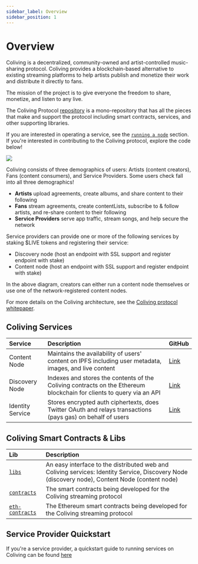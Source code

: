 ```yaml
---
sidebar_label: Overview
sidebar_position: 1
---
```


# Overview

Coliving is a decentralized, community-owned and artist-controlled music-sharing protocol. Coliving provides a blockchain-based alternative to existing streaming platforms to help artists publish and monetize their work and distribute it directly to fans.

The mission of the project is to give everyone the freedom to share, monetize, and listen to any live.

The Coliving Protocol [repository](https://github.com/dgc-network/coliving-protocol) is a mono-repository that has all the pieces that make and support the protocol including smart contracts, services, and other supporting libraries.

If you are interested in operating a service, see the [`running a node`](../token/running-a-node/introduction.md) section. If you're interested in contributing to the Coliving protocol, explore the code below!

![](/img/architecture.png)

Coliving consists of three demographics of users: Artists (content creators), Fans (content consumers), and Service Providers. Some users check fall into all three demographics!

- **Artists** upload agreements, create albums, and share content to their following
- **Fans** stream agreements, create contentLists, subscribe to & follow artists, and re-share content to their following
- **Service Providers** serve app traffic, stream songs, and help secure the network

Service providers can provide one or more of the following services by staking $LIVE tokens and registering their service:

- Discovery node \(host an endpoint with SSL support and register endpoint with stake\)
- Content node \(host an endpoint with SSL support and register endpoint with stake\)

In the above diagram, creators can either run a content node themselves or use one of the network-registered content nodes.

For more details on the Coliving architecture, see the [Coliving protocol whitepaper](whitepaper.md).

## Coliving Services

| Service          | Description                                                                                                        | GitHub                                                                                  |
| :--------------- | :----------------------------------------------------------------------------------------------------------------- | :-------------------------------------------------------------------------------------- |
| Content Node     | Maintains the availability of users' content on IPFS including user metadata, images, and live content            | [Link](https://github.com/dgc-network/coliving-protocol/tree/master/content-node)       |
| Discovery Node   | Indexes and stores the contents of the Coliving contracts on the Ethereum blockchain for clients to query via an API | [Link](https://github.com/dgc-network/coliving-protocol/tree/master/discovery-node) |
| Identity Service | Stores encrypted auth ciphertexts, does Twitter OAuth and relays transactions (pays gas) on behalf of users        | [Link](https://github.com/dgc-network/coliving-protocol/tree/master/identity-service)   |

## Coliving Smart Contracts & Libs

| Lib                                                                                           | Description                                                                                                                                          |
| :-------------------------------------------------------------------------------------------- | :--------------------------------------------------------------------------------------------------------------------------------------------------- |
| [`libs`](https://github.com/dgc-network/coliving-protocol/tree/master/libs)                   | An easy interface to the distributed web and Coliving services: Identity Service, Discovery Node \(discovery node\), Content Node \(content node\) |
| [`contracts`](https://github.com/dgc-network/coliving-protocol/tree/master/contracts)         | The smart contracts being developed for the Coliving streaming protocol                                                                                |
| [`eth-contracts`](https://github.com/dgc-network/coliving-protocol/tree/master/eth-contracts) | The Ethereum smart contracts being developed for the Coliving streaming protocol                                                                       |

## Service Provider Quickstart

If you're a service provider, a quickstart guide to running services on Coliving can be found [here](../token/running-a-node/introduction.md)
